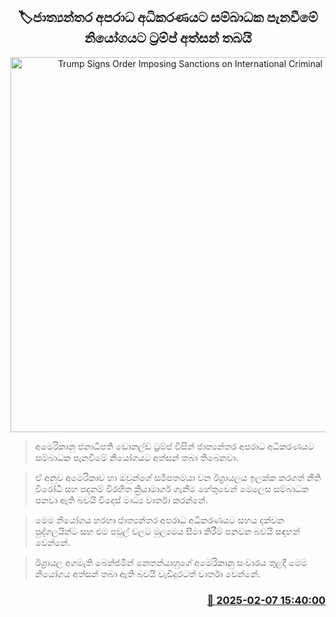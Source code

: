 <p align='center'><b><h2 align='center' title='Trump Signs Order Imposing Sanctions on International Criminal Court'>🏷ජාත්‍යන්තර අපරාධ අධිකරණයට සම්බාධක පැනවීමේ නියෝගයට ට්‍රම්ප් අත්සන් තබයි</h2></b></p>
<p align='center'><img src='https://helakuru.sgp1.cdn.digitaloceanspaces.com/esana/images/lib/icc-usa-nn.jpg' width='600' alt='Trump Signs Order Imposing Sanctions on International Criminal Court'></p>

> අමෙරිකානු ජනාධිපති ඩොනල්ඩ් ට්‍රම්ප් විසින් ජාත්‍යන්තර අපරාධ අධිකරණයට සම්බාධක පැනවීමේ නියෝගයට අත්සන් තබා තිබෙනවා.

> ඒ අනුව අමෙරිකාව හා ඔවුන්​ගේ සමීපතමයා වන ඊශ්‍රායලය ඉලක්ක කරගත් නීති විරෝධී සහ පදනම් විරහිත ක්‍රියාමාර්ග ගැනීම හේතුවෙන් මෙලෙස සම්බාධක පනවා ඇති බවයි විදෙස් මාධ්‍ය වාර්තා කරන්නේ.

> මෙම නියෝගය හරහා ජාත්‍යන්තර අපරාධ අධිකරණයට සහය දක්වන පුද්ගලයින්ට සහ එම පවුල් වලට මුල්‍යමය සීමා කිරීම් පනවන බවයි සඳහන් වෙන්නේ.

> ඊශ්‍රායල අගමැති බෙන්ජමින් නෙතන්යාහුගේ අමෙරිකානු සංචාරය තුළදී මෙම නියෝගය අත්සන් තබා ඇති බවයි වැඩිදුරටත් වාර්තා වෙන්නේ. 



<h3 align='right'><a href='https://www.helakuru.lk/esana/p/107260/'>📅 2025-02-07 15:40:00</a></h3>
